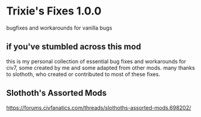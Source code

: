 # Trixie's Fixes 1.0.0
bugfixes and workarounds for vanilla bugs

## if you've stumbled across this mod
this is my personal collection of essential bug fixes and workarounds
for civ7, some created by me and some adapted from other mods.  many
thanks to slothoth, who created or contributed to most of these fixes.

## Slothoth's Assorted Mods
https://forums.civfanatics.com/threads/slothoths-assorted-mods.698202/
